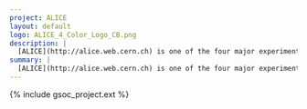 ```yaml
---
project: ALICE
layout: default
logo: ALICE_4_Color_Logo_CB.png
description: |
  [ALICE](http://alice.web.cern.ch) is one of the four major experiments at the [Large Hadron Collider](http://home.web.cern.ch/topics/large-hadron-collider) (LHC) at [CERN](http://home.cern/). ALICE is optimized to study collisions of nuclei at the ultra-relativistic energies provided by the LHC. These collisions offer the best experimental conditions to produce the quark–gluon plasma. Such conditions are believed to have existed up to a few millionths of a second after the Big Bang before quarks and gluons were bound together to form protons and neutrons. Recreating  this primordial state of matter in the laboratory and understanding how it evolves will allow us to shed light on questions about how matter is organized and the mechanisms that confine quarks and gluons.
summary: |
  [ALICE](http://alice.web.cern.ch) is one of the four major experiments at the [Large Hadron Collider](http://home.web.cern.ch/topics/large-hadron-collider) (LHC) at [CERN](http://home.cern/). ALICE is optimized to study collisions of nuclei at the ultra-relativistic energies provided by the LHC.
---
```


{% include gsoc_project.ext %}
